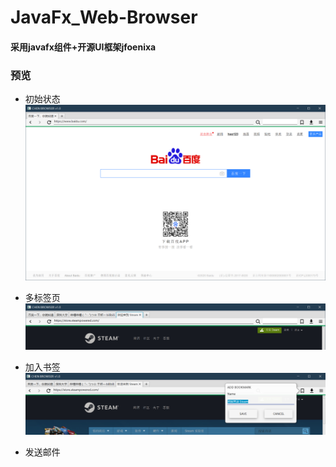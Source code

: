 # JavaFx_Web-Browser

#### 采用javafx组件+开源UI框架jfoenixa

### 预览
- 初始状态
![preview](https://github.com/gchensz/JavaFx_Web-Browser/blob/master/preview_index.png)

- 多标签页
![preview](https://github.com/gchensz/JavaFx_Web-Browser/blob/master/preview_multi-tabs.png)

- 加入书签
![preview](https://github.com/gchensz/JavaFx_Web-Browser/blob/master/preview_bookmark.png)

- 发送邮件

